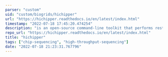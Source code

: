 ```yaml
---
parser: "custom"
uid: "custom/biogrids/hichipper"
url: "https://hichipper.readthedocs.io/en/latest/index.html"
timestamp: "2022-07-18 17:45:20.474254"
description: "is an open-source command-line toolkit that performs restriction fragment bias-aware preprocessing of HiChIP data."
repo_url: "https://hichipper.readthedocs.io/en/latest/index.html"
title: "hichipper"
tags: ["chip-sequencing", "high-throughput-sequencing"]
date: "2022-07-18 21:23:31.767796"
---
```

